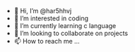 - 👋 Hi, I’m @har5hhvj
- 👀 I’m interested in coding
- 🌱 I’m currently learning c language
- 💞️ I’m looking to collaborate on projects    
- 📫 How to reach me ...

<!---
har5hhvj/har5hhvj is a ✨ special ✨ repository because its `README.md` (this file) appears on your GitHub profile.
You can click the Preview link to take a look at your changes.
--->
